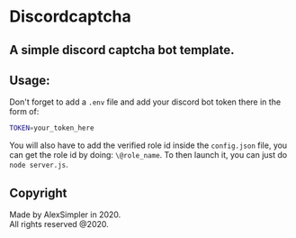 # Discordcaptcha
A simple discord captcha bot template.
-------------------------------------

## Usage:
Don't forget to add a `.env` file and add your discord bot token there in the form of:
```bash
TOKEN=your_token_here
```
You will also have to add the verified role id inside the `config.json` file, you can get the role id by doing: `\@role_name`.
To then launch it, you can just do `node server.js`.

## Copyright
Made by AlexSimpler in 2020.<br>
All rights reserved @2020.
